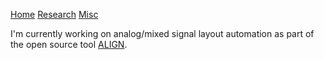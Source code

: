 [Home](https://srampras.github.io)  [Research](https://srampras.github.io/research) [Misc](https://srampras.github.io/misc)

I'm currently working on analog/mixed signal layout automation as part of the open source tool [ALIGN](https://github.com/ALIGN-analoglayout/ALIGN-public).
